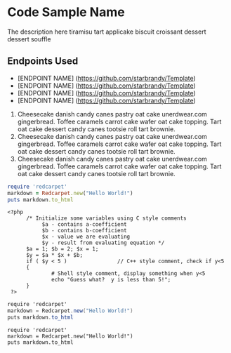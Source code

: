 Code Sample Name
================================

The description here tiramisu tart applicake biscuit croissant dessert dessert souffle


Endpoints Used
-------------------------
* [ENDPOINT NAME] (https://github.com/starbrandy/Template)
* [ENDPOINT NAME] (https://github.com/starbrandy/Template)
* [ENDPOINT NAME] (https://github.com/starbrandy/Template)
* [ENDPOINT NAME] (https://github.com/starbrandy/Template)

1. Cheesecake danish candy canes pastry oat cake unerdwear.com gingerbread. Toffee caramels carrot cake wafer oat cake topping. Tart oat cake dessert candy canes tootsie roll tart brownie.
2. Cheesecake danish candy canes pastry oat cake unerdwear.com gingerbread. Toffee caramels carrot cake wafer oat cake topping. Tart oat cake dessert candy canes tootsie roll tart brownie.
3. Cheesecake danish candy canes pastry oat cake unerdwear.com gingerbread. Toffee caramels carrot cake wafer oat cake topping. Tart oat cake dessert candy canes tootsie roll tart brownie.

```ruby
require 'redcarpet'
markdown = Redcarpet.new("Hello World!")
puts markdown.to_html
```

```php5
<?php
      /* Initialize some variables using C style comments
 	       $a - contains a-coefficient
 	       $b - contains b-coefficient
 	       $x - value we are evaluating
 	       $y - result from evaluating equation */
      $a = 1; $b = 2; $x = 1;
      $y = $a * $x + $b;
      if ( $y < 5 )                // C++ style comment, check if y<5
      {
              # Shell style comment, display something when y<5
              echo "Guess what?  y is less than 5!";
      }
 ?>
```

```csharp
require 'redcarpet'
markdown = Redcarpet.new("Hello World!")
puts markdown.to_html
```

```obj-c
require 'redcarpet'
markdown = Redcarpet.new("Hello World!")
puts markdown.to_html
```